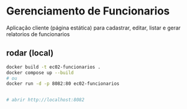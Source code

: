 # Gerenciamento de Funcionarios
Aplicação cliente (página estática) para cadastrar, editar, listar e gerar relatorios de funcionarios

## rodar (local)

```bash
docker build -t ec02-funcionarios .
docker compose up --build
# ou
docker run -d -p 8082:80 ec02-funcionarios


# abrir http://localhost:8082
